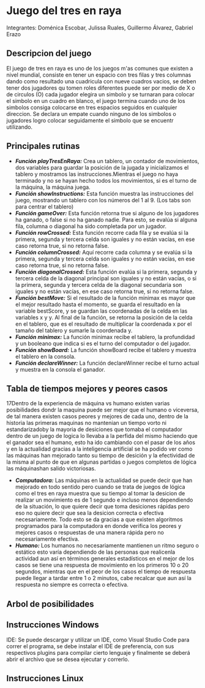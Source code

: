 # Juego del tres en raya  
Integrantes: Doménica Escobar, Julissa Ruales, Guillermo Álvarez, Gabriel Erazo  
## Descripcion del juego  
El juego de tres en raya es uno de los juegos m'as comunes que existen a nivel mundial, consiste en tener un espacio con tres filas y tres columnas dando como resultado una cuadricula con nueve cuadros vacios, se deben tener dos jugadores qu tomen roles diferentes puede ser por medio de X o de circulos (O) cada jugador elegira un simbolo y se turnaran para colocar el simbolo en un cuadro en blanco, el juego termina cuando uno de los simbolos consiga colocarse en tres espacios seguidos en cualquier direccion. Se declara un empate cuando ninguno de los simbolos o jugadores logro colocar seguidamente el simbolo que se encuentr utilizando.  
## Principales rutinas  
- ***Función playTresEnRaya:*** Crea un tablero, un contador de movimientos, dos variables para guardar la posición de la jugada y inicializamos el tablero y mostramos las instrucciones.Mientras el juego no haya terminado y no se hayan hecho todos los movimientos, si es el turno de la máquina, la máquina juega.  
- ***Función showInstructions:*** Esta función muestra las instrucciones del juego, mostrando un tablero con los números del 1 al 9. (Los tabs son para centrar el tablero)  
- ***Función gameOver:*** Esta función retorna true si alguno de los jugadores ha ganado, o false si no ha ganado nadie. Para esto, se evalúa si alguna fila, columna o diagonal ha sido completada por un jugador.  
- ***Función rowCrossed:*** Esta función recorre cada fila y se evalúa si la primera, segunda y tercera celda son iguales y no están vacías, en ese caso retorna true, si no retorna false.  
- ***Función columnCrossed:*** Aquí recorre cada columna y se evalúa si la primera, segunda y tercera celda son iguales y no están vacías, en ese caso retorna true, si no retorna false.  
- ***Función diagonalCrossed:*** Esta función evalúa si la primera, segunda y tercera celda de la diagonal principal son iguales y no están vacías, o si la primera, segunda y tercera celda de la diagonal secundaria son iguales y no están vacías, en ese caso retorna true, si no retorna false.  
- ***Función bestMove:*** Si el resultado de la función minimax es mayor que el mejor resultado hasta el momento, se guarda el resultado en la variable bestScore, y se guardan las coordenadas de la celda en las variables x y y. Al final de la función, se retorna la posición de la celda en el tablero, que es el resultado de multiplicar la coordenada x por el tamaño del tablero y sumarle la coordenada y.  
- ***Función minimax:*** La función minimax recibe el tablero, la profundidad y un booleano que indica si es el turno del computador o del jugador.  
- ***Función showBoard:*** La función showBoard recibe el tablero y muestra el tablero en la consola.  
- ***Función declareWinner:*** La función declareWinner recibe el turno actual y muestra en la consola el ganador.  
## Tabla de tiempos mejores y peores casos  
17Dentro de la experiencia de máquina vs humano existen varias posibilidades dondr la maquina puede ser mejor que el humano o viceversa, de tal manera existen casos peores y mejores de cada uno, dentro de la historia las primeras maquinas no mantenian un tiempo vorto ni estandarizadoby la mayoria de desiciones que tomaba el computador dentro de un juego de logica lo llevaba a la perfida del mismo haciendo que el ganador sea el humano, esto ha ido cambiando con el pasar de los años y en la actualidad gracias a la inteligencia artificial se ha podido ver como las máquinas han mejorado tanto su tiempo de desición y la efectividad de la misma al punto de que en algunas partidas o juegos completos de lógica las máquinashan salido victoriosas.  
- ***Computadora:*** Las máquinas en la actualidad se puede decir que han mejorado en todo sentido pero cuando se trata de juegos de lógica como el tres en raya muestra que su tiempo al tomar la desicion de realizar un movimiento es de 1 segundo e incluso menos dependiendo de la situación, lo que quiere decir que toma desiciones rápidas pero eso no quiere decir que sea la desicion correcta o efectiva necesariamente. Todo esto se da gracias a que existen algoritmos programados para la computadora en donde verifica los peores y mejores casos o respuestas de una manera rápida pero no necesariamente efectiva.  
- ***Humano:*** Los humanos no necesariamente mantienen un ritmo seguro o estático esto varía dependiendo de las personas que realicenla actividad aun así en términos generales estadísticos en el mejor de los casos se tiene una respuesta de movimiento en los primeros 10 o 20 segundos, mientras que en el peor de los casos el tiempo de respuesta puede llegar a tardar entre 1 o 2 minutos, cabe recalcar que aun así la respuesta no siempre es correcta o efectiva.  
## Arbol de posibilidades  
## Instrucciones Windows  
IDE: Se puede descargar y utilizar un IDE, como Visual Studio Code para correr el programa, se debe instalar el IDE de preferencia, con sus respectivos plugins para compilar cierto lenguaje y finalmente se deberá abrir el archivo que se desea ejecutar y correrlo.
## Instrucciones Linux  
